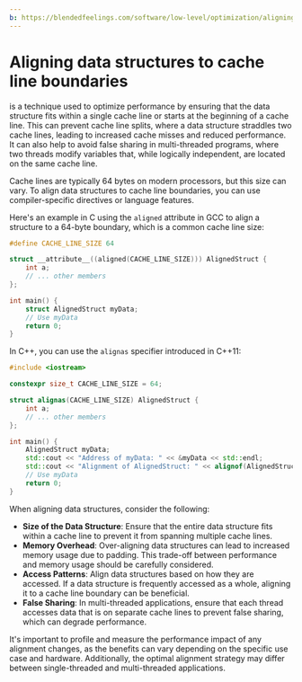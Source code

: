 ```yaml
---
b: https://blendedfeelings.com/software/low-level/optimization/aligning-data-structures-to-cache-line.md
---
```


# Aligning data structures to cache line boundaries 
is a technique used to optimize performance by ensuring that the data structure fits within a single cache line or starts at the beginning of a cache line. This can prevent cache line splits, where a data structure straddles two cache lines, leading to increased cache misses and reduced performance. It can also help to avoid false sharing in multi-threaded programs, where two threads modify variables that, while logically independent, are located on the same cache line.

Cache lines are typically 64 bytes on modern processors, but this size can vary. To align data structures to cache line boundaries, you can use compiler-specific directives or language features.

Here's an example in C using the `aligned` attribute in GCC to align a structure to a 64-byte boundary, which is a common cache line size:

```c
#define CACHE_LINE_SIZE 64

struct __attribute__((aligned(CACHE_LINE_SIZE))) AlignedStruct {
    int a;
    // ... other members
};

int main() {
    struct AlignedStruct myData;
    // Use myData
    return 0;
}
```

In C++, you can use the `alignas` specifier introduced in C++11:

```c++
#include <iostream>

constexpr size_t CACHE_LINE_SIZE = 64;

struct alignas(CACHE_LINE_SIZE) AlignedStruct {
    int a;
    // ... other members
};

int main() {
    AlignedStruct myData;
    std::cout << "Address of myData: " << &myData << std::endl;
    std::cout << "Alignment of AlignedStruct: " << alignof(AlignedStruct) << std::endl;
    // Use myData
    return 0;
}
```

When aligning data structures, consider the following:

- **Size of the Data Structure**: Ensure that the entire data structure fits within a cache line to prevent it from spanning multiple cache lines.
- **Memory Overhead**: Over-aligning data structures can lead to increased memory usage due to padding. This trade-off between performance and memory usage should be carefully considered.
- **Access Patterns**: Align data structures based on how they are accessed. If a data structure is frequently accessed as a whole, aligning it to a cache line boundary can be beneficial.
- **False Sharing**: In multi-threaded applications, ensure that each thread accesses data that is on separate cache lines to prevent false sharing, which can degrade performance.

It's important to profile and measure the performance impact of any alignment changes, as the benefits can vary depending on the specific use case and hardware. Additionally, the optimal alignment strategy may differ between single-threaded and multi-threaded applications.